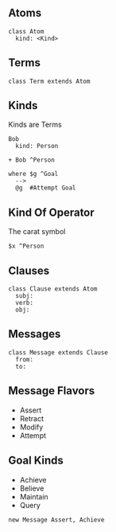 ## Atoms
```
class Atom
  kind: <Kind>
```

## Terms
```
class Term extends Atom
```

## Kinds
Kinds are Terms
```
Bob
  kind: Person

+ Bob ^Person

where $g ^Goal
  -->
  @g  #Attempt Goal
```

## Kind Of Operator
The carat symbol
```
$x ^Person
```

## Clauses
```
class Clause extends Atom
  subj:
  verb:
  obj:
```

## Messages
```
class Message extends Clause
  from:
  to:
```
## Message Flavors

- Assert
- Retract
- Modify
- Attempt

## Goal Kinds
- Achieve
- Believe
- Maintain
- Query

```
new Message Assert, Achieve
```
